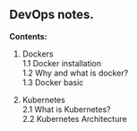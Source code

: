 ## DevOps notes.  
  
    
    
  
**Contents:**  
1. Dockers  
   1.1 Docker installation  
	 1.2 Why and what is docker?  
	 1.3 Docker basic  
     
2. Kubernetes  
	 2.1 What is Kubernetes?  
	 2.2 Kubernetes Architecture  
